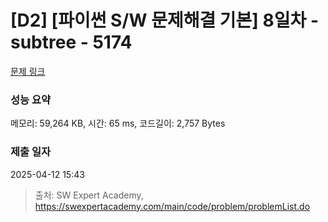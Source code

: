 # [D2] [파이썬 S/W 문제해결 기본] 8일차 - subtree - 5174 

[문제 링크](https://swexpertacademy.com/main/code/problem/problemDetail.do?contestProbId=AWTay1Z64cQDFAVT) 

### 성능 요약

메모리: 59,264 KB, 시간: 65 ms, 코드길이: 2,757 Bytes

### 제출 일자

2025-04-12 15:43



> 출처: SW Expert Academy, https://swexpertacademy.com/main/code/problem/problemList.do